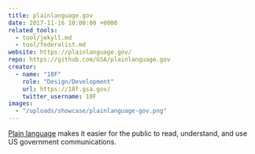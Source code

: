 ```yaml
---
title: plainlanguage.gov
date: 2017-11-16 10:00:00 +0000
related_tools:
  - tool/jekyll.md
  - tool/federalist.md
website: https://plainlanguage.gov/
repo: https://github.com/GSA/plainlanguage.gov
creator:
  - name: "18F"
    role: "Design/Development"
    url: https://18f.gsa.gov/
    twitter_username: 18F
images:
  - "/uploads/showcase/plainlanguage-gov.png"
---
```


[Plain language](https://plainlanguage.gov/) makes it easier for the public to read, understand, and use US government communications.
